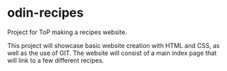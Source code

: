 # odin-recipes
Project for ToP making a recipes website.

This project will showcase basic website creation with HTML and CSS, as well as the use of GIT. The website will consist of a main index page that will link to a few different recipes.